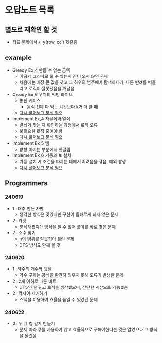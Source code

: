 # 오답노트 목록

## 별도로 재확인 할 것
- 좌표 문제에서 x, y(row, col) 헷갈림

## example
- Greedy Ex_4 만들 수 없는 금액
    - 어떻게 그리디로 풀 수 있는지 감이 오지 않던 문제
    - 처음에는 가장 큰 값을 찾고 그 하위의 범주에서 탐색하다가, 다른 반례를 떠올리고 로직이 잘못됐음을 깨달음
- Greedy Ex_6 무지의 먹방 라이브
    - 놓친 케이스
        - 음식 전체 다 먹는 시간보다 k가 더 클 때
    - [다시 풀어보고 분석 필요](https://school.programmers.co.kr/learn/courses/30/lessons/42891) 
- Implement Ex_4 자물쇠와 열쇠
    - 열쇠가 맞는 지 확인하는 과정에서 로직 오류
    - 불필요한 로직 줄여야 함
    - [다시 풀어보고 분석 필요](https://school.programmers.co.kr/learn/courses/30/lessons/60059)
- Implement Ex_5 뱀
    - 방향 따지는 부분에서 헷갈림
- Implement Ex_6 기둥과 보 설치
    - 기둥 설치 시 조건을 따지는 데에서 어려움을 겪음, 예외 발생
    - [다시 풀어보고 분석 필요](https://school.programmers.co.kr/learn/courses/30/lessons/60061)

## Programmers

### 240619
- 1 : 대충 만든 자판
    - 생각한 방식은 맞았지만 구현이 올바르게 되지 않은 문제
- 2 : 카펫
    - 분석해봤지만 방식을 알 수 없어 풀이를 바로 찾은 문제
- 2 : 소수 찾기
    - n의 범위를 잘못잡아 틀린 문제
    - DFS 방식도 함께 볼 것

### 240620
- 1 : 약수의 개수와 덧셈
    - 약수 구하는 공식을 완전히 외우지 못해 오류가 발생한 문제
- 2 : 2개 이하로 다른 비트
    - DFS인 줄 알고 로직을 생각했으나, 간단한 계산으로 가능했음
- 2 : 짝지어 제거하기
    - 스택을 이용하여 효율을 높일 수 있었던 문제

### 240622
- 2 : 두 큐 합 같게 만들기
    - 문제 따라 큐를 사용하지 않고 효율적으로 구해야한다는 것은 알았으나 그 방식을 몰랐음